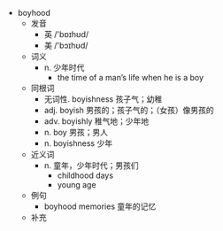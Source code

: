 - boyhood
  - 发音
    - 英 /'bɒɪhʊd/
    - 美 /'bɔɪhʊd/
  - 词义
    - n. 少年时代
      - the time of a man’s life when he is a boy
  - 同根词
    - 无词性. boyishness 孩子气；幼稚
    - adj. boyish 男孩的；孩子气的；（女孩）像男孩的
    - adv. boyishly 稚气地；少年地
    - n. boy 男孩；男人
    - n. boyishness 少年
  - 近义词
    - n. 童年，少年时代；男孩们
      - childhood days
      - young age
  - 例句
    - boyhood memories 童年的记忆
  - 补充